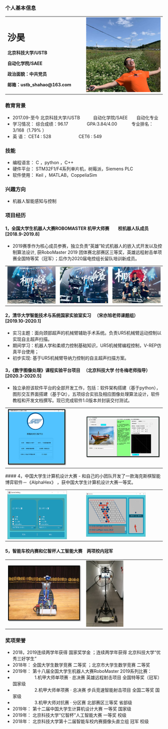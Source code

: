 ### 个人基本信息
<table border="0">
  <tr>
    <td width="50%">
      <h1>沙昊</h1>
      <p><b>北京科技大学/USTB </b></p>
      <p><b>自动化学院/SAEE</b></p>
      <p><b>政治面貌：中共党员</b></p>
      <p><b>邮箱：ustb_shahao@163.com</b></p>
    </td>
    <td width="60%">
      <img src="/生活照.jpg" width="300%">     
    </td>
  </tr>
</table>

### 教育背景
- 2017.09-至今   北京科技大学/USTB　　　自动化学院/SAEE　　自动化专业
- 学习情况：      综合成绩：96.17　　　 　GPA:3.84/4.00　　　 专业排名：3/168（1.79% ）
- 英    语：      CET4 : 528　　　　 　　CET6 : 549
### 技能
- 编程语言：   C ，python ，C++ 
- 硬件平台：   STM32F1/F4系列单片机，树莓派，Siemens PLC
- 软件使用：   Keil ，MATLAB，CoppeliaSim 

### 兴趣方向
- 机器人智能感知与控制

###  项目经历
#### 1，全国大学生机器人大赛ROBOMASTER 机甲大师赛　　校机器人队成员　　　　　　[2018.9-2019.8]
- 2019赛季作为核心成员参赛，独立负责“英雄”轮式机器人的嵌入式开发以及控制算法设计, 获RoboMaster 2019 团体赛北部赛区三等奖，英雄远程射击单项赛全国特等奖（冠军）；后作为2020届电控组长留队培训新成员。 
 <table border="0">
  <tr>
    <td width="33%">
      <img src="/RM1.jpg" width="350%">     
    </td>
        <td width="33%">
      <img src="/RM2.jpg" width="350%">     
    </td>
        <td width="33%">
      <img src="/RM3.jpg" width="350%">     
    </td>
  </tr>
</table>

 
#### 2，清华大学智能技术与系统国家实验室实习 　（宋亦旭老师课题组）　　　　　　[2019.10-2020.1]
- 实习主题：面向颈部超声的机械臂辅助手术系统。负责UR5机械臂运动控制以实现自主超声扫描。
- 期间学习：机器人学和柔顺力控制基础知识，UR5机械臂编程控制，V-REP仿真平台使用；
- 初步实现: 基于UR5机械臂导纳力控制的自主超声扫描方案。  


#### 3，《数字图像处理》课程实验平台项目 　（北京科技大学 付冬梅老师指导）　　[2020.3-2020.5]
- 独立承担该软件平台的全部开发工作，包括：软件架构搭建（基于python），图形交互界面搭建（基于Qt），五项综合实验及相应图像处理算法设计，软件教程和开发文档撰写。现已完成软件1.0版本并封装交付测试。
<table border="0">
  <tr>
    <td width="50%">
      <img src="/image1.png" width="80%">     
    </td>
        <td width="50%">
      <img src="/image2.png" width="100%">     
    </td>

  </tr>
</table>
#### 4，中国大学生计算机设计大赛 
- 和自己的小团队开发了一款海克斯棋智能博弈软件－《AlphaHex》 ，获中国大学生计算机设计大赛一等奖。
<table border="0">
  <tr>
    <td width="50%">
      <img src="/alphahex2.png" width="80%">     
    </td>
        <td width="50%">
      <img src="/alphahex3.png" width="80%">     
    </td>

  </tr>
</table>

#### 5，智能车校内赛和亿智杯人工智能大赛　两项校内冠军
<table border="0">
  <tr>
    <td width="50%">
      <img src="/smcar.png" width="100%">     
    </td>
        <td width="50%">
      <img src="/YIZHI_1.jpg" width="50%">     
    </td>

  </tr>
</table>


### 奖项荣誉
- 2018，2019连续两学年获得 国家奖学金    ；连续两学年获得 北京科技大学“优秀三好学生” 
- 2018年： 全国大学生数学竞赛  二等奖    ；北京市大学生数学竞赛   二等奖  
- 2019年： 第十八届全国大学生机器人大赛RoboMaster 2019系列比赛：
- 　　　　　1.机甲大师单项赛 · 总决赛 英雄远程射击项目       全国特等奖（冠军）   国家级
- 　　　　　2.机甲大师单项赛 · 总决赛 步兵竞速智能射击项目           全国二等奖   国家级
- 　　　　　3.机甲大师对抗赛 · 分区赛                           北部赛区三等奖    省部级
- 2019年： 第十二届中国大学生计算机设计大赛             一等奖   国家级
- 2019年： 北京科技大学“亿智杯”人工智能大赛             一等奖   校级
- 2018年： 北京科技大学第十二届智能车校内赛摄像头直立组   冠军   校级


